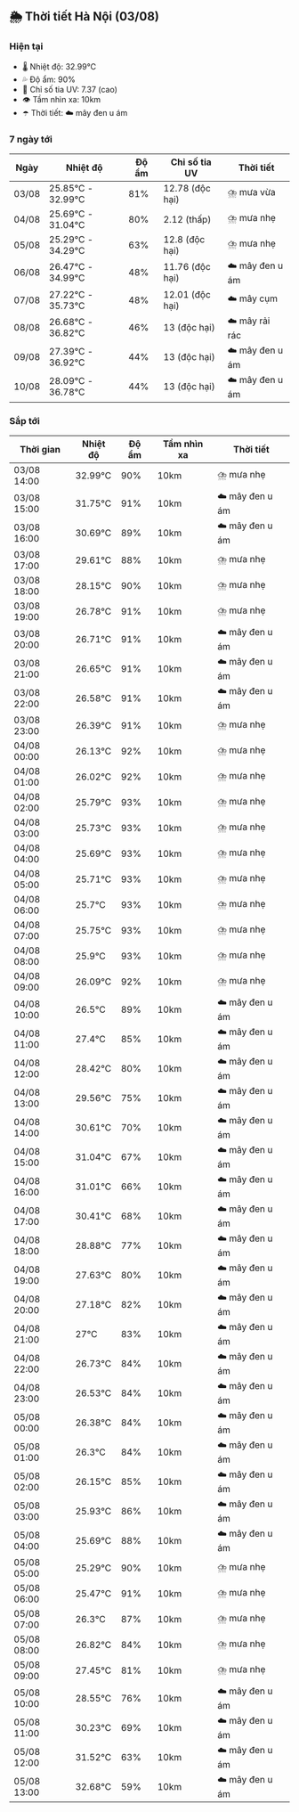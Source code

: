 ## 🌦️ Thời tiết Hà Nội (03/08)

### Hiện tại

- 🌡️ Nhiệt độ: 32.99℃
- 💦 Độ ẩm: 90%
- 🌟 Chỉ số tia UV: 7.37 (cao)
- 👁️ Tầm nhìn xa: 10km
- ☂️ Thời tiết: ☁️ mây đen u ám

### 7 ngày tới

| Ngày | Nhiệt độ | Độ ẩm | Chỉ số tia UV | Thời tiết |
| --- | --- | --- | --- | --- |
| 03/08 | 25.85℃ - 32.99℃ | 81% | 12.78 (độc hại) | ⛈️ mưa vừa |
| 04/08 | 25.69℃ - 31.04℃ | 80% | 2.12 (thấp) | ⛈️ mưa nhẹ |
| 05/08 | 25.29℃ - 34.29℃ | 63% | 12.8 (độc hại) | ⛈️ mưa nhẹ |
| 06/08 | 26.47℃ - 34.99℃ | 48% | 11.76 (độc hại) | ☁️ mây đen u ám |
| 07/08 | 27.22℃ - 35.73℃ | 48% | 12.01 (độc hại) | ☁️ mây cụm |
| 08/08 | 26.68℃ - 36.82℃ | 46% | 13 (độc hại) | ☁️ mây rải rác |
| 09/08 | 27.39℃ - 36.92℃ | 44% | 13 (độc hại) | ☁️ mây đen u ám |
| 10/08 | 28.09℃ - 36.78℃ | 44% | 13 (độc hại) | ☁️ mây đen u ám |

### Sắp tới

| Thời gian | Nhiệt độ | Độ ẩm | Tầm nhìn xa | Thời tiết |
| --- | --- | --- | --- | --- |
| 03/08 14:00 | 32.99℃ | 90% | 10km | ⛈️ mưa nhẹ |
| 03/08 15:00 | 31.75℃ | 91% | 10km | ☁️ mây đen u ám |
| 03/08 16:00 | 30.69℃ | 89% | 10km | ☁️ mây đen u ám |
| 03/08 17:00 | 29.61℃ | 88% | 10km | ⛈️ mưa nhẹ |
| 03/08 18:00 | 28.15℃ | 90% | 10km | ⛈️ mưa nhẹ |
| 03/08 19:00 | 26.78℃ | 91% | 10km | ⛈️ mưa nhẹ |
| 03/08 20:00 | 26.71℃ | 91% | 10km | ☁️ mây đen u ám |
| 03/08 21:00 | 26.65℃ | 91% | 10km | ☁️ mây đen u ám |
| 03/08 22:00 | 26.58℃ | 91% | 10km | ☁️ mây đen u ám |
| 03/08 23:00 | 26.39℃ | 91% | 10km | ⛈️ mưa nhẹ |
| 04/08 00:00 | 26.13℃ | 92% | 10km | ⛈️ mưa nhẹ |
| 04/08 01:00 | 26.02℃ | 92% | 10km | ⛈️ mưa nhẹ |
| 04/08 02:00 | 25.79℃ | 93% | 10km | ⛈️ mưa nhẹ |
| 04/08 03:00 | 25.73℃ | 93% | 10km | ⛈️ mưa nhẹ |
| 04/08 04:00 | 25.69℃ | 93% | 10km | ⛈️ mưa nhẹ |
| 04/08 05:00 | 25.71℃ | 93% | 10km | ⛈️ mưa nhẹ |
| 04/08 06:00 | 25.7℃ | 93% | 10km | ⛈️ mưa nhẹ |
| 04/08 07:00 | 25.75℃ | 93% | 10km | ⛈️ mưa nhẹ |
| 04/08 08:00 | 25.9℃ | 93% | 10km | ⛈️ mưa nhẹ |
| 04/08 09:00 | 26.09℃ | 92% | 10km | ⛈️ mưa nhẹ |
| 04/08 10:00 | 26.5℃ | 89% | 10km | ☁️ mây đen u ám |
| 04/08 11:00 | 27.4℃ | 85% | 10km | ☁️ mây đen u ám |
| 04/08 12:00 | 28.42℃ | 80% | 10km | ☁️ mây đen u ám |
| 04/08 13:00 | 29.56℃ | 75% | 10km | ☁️ mây đen u ám |
| 04/08 14:00 | 30.61℃ | 70% | 10km | ☁️ mây đen u ám |
| 04/08 15:00 | 31.04℃ | 67% | 10km | ☁️ mây đen u ám |
| 04/08 16:00 | 31.01℃ | 66% | 10km | ☁️ mây đen u ám |
| 04/08 17:00 | 30.41℃ | 68% | 10km | ☁️ mây đen u ám |
| 04/08 18:00 | 28.88℃ | 77% | 10km | ☁️ mây đen u ám |
| 04/08 19:00 | 27.63℃ | 80% | 10km | ☁️ mây đen u ám |
| 04/08 20:00 | 27.18℃ | 82% | 10km | ☁️ mây đen u ám |
| 04/08 21:00 | 27℃ | 83% | 10km | ☁️ mây đen u ám |
| 04/08 22:00 | 26.73℃ | 84% | 10km | ☁️ mây đen u ám |
| 04/08 23:00 | 26.53℃ | 84% | 10km | ☁️ mây đen u ám |
| 05/08 00:00 | 26.38℃ | 84% | 10km | ☁️ mây đen u ám |
| 05/08 01:00 | 26.3℃ | 84% | 10km | ☁️ mây đen u ám |
| 05/08 02:00 | 26.15℃ | 85% | 10km | ☁️ mây đen u ám |
| 05/08 03:00 | 25.93℃ | 86% | 10km | ☁️ mây đen u ám |
| 05/08 04:00 | 25.69℃ | 88% | 10km | ☁️ mây đen u ám |
| 05/08 05:00 | 25.29℃ | 90% | 10km | ⛈️ mưa nhẹ |
| 05/08 06:00 | 25.47℃ | 91% | 10km | ⛈️ mưa nhẹ |
| 05/08 07:00 | 26.3℃ | 87% | 10km | ⛈️ mưa nhẹ |
| 05/08 08:00 | 26.82℃ | 84% | 10km | ⛈️ mưa nhẹ |
| 05/08 09:00 | 27.45℃ | 81% | 10km | ⛈️ mưa nhẹ |
| 05/08 10:00 | 28.55℃ | 76% | 10km | ☁️ mây đen u ám |
| 05/08 11:00 | 30.23℃ | 69% | 10km | ☁️ mây đen u ám |
| 05/08 12:00 | 31.52℃ | 63% | 10km | ☁️ mây đen u ám |
| 05/08 13:00 | 32.68℃ | 59% | 10km | ☁️ mây đen u ám |
